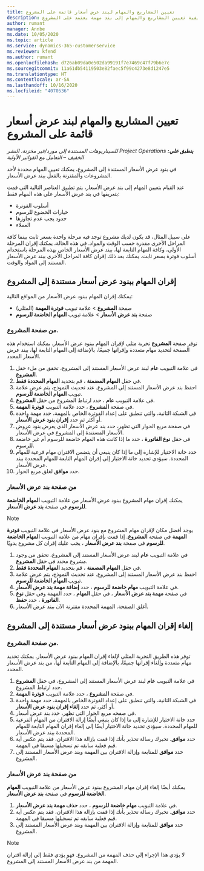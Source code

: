 ```yaml
---
title: تعيين المشاريع والمهام لبند عرض أسعار قائمة على المشروع
description: يقدم هذا الموضوع معلومات حول كيفية تعيين المشاريع والمهام إلى بند مهمة يعتمد على المشروع.
author: rumant
manager: Annbe
ms.date: 10/05/2020
ms.topic: article
ms.service: dynamics-365-customerservice
ms.reviewer: kfend
ms.author: rumant
ms.openlocfilehash: d726ab09da0e502da99191f7e7469c47f79b6e7c
ms.sourcegitcommit: 11a61db54119503e82faec5f99c4273e8d1247e5
ms.translationtype: HT
ms.contentlocale: ar-SA
ms.lasthandoff: 10/16/2020
ms.locfileid: "4070536"
---
```

# <a name="map-projects-and-tasks-to-a-project-based-quote-line"></a>تعيين المشاريع والمهام لبند عرض أسعار قائمة على المشروع

_**ينطبق علي:** ‏‫Project Operations للسيناريوهات المستندة إلى مورد/غير مخزنة‬، ‏‫النشر الخفيف – التعامل مع الفواتير الأولية‬_

في بنود عرض الأسعار المستندة إلى المشروع، يمكنك تعيين المهام محددة لأحد المشروعات والمقترنة بالفعل ببند عرض الأسعار.

عند القيام بتعيين المهام إلى بند عرض الأسعار، يتم تطبيق العناصر التالية التي قمت بتعريفها في بند عرض الأسعار على هذه المهام فقط:

- أسلوب الفوترة
- خيارات الخضوع للرسوم
- حدود يجب عدم تجاوزها
- العملاء

على سبيل المثال، قد يكون لديك مشروع توجد فيه مرحلة واحدة بسعر ثابت بينما كافة المراحل الأخرى مقدرة حسب الوقت والمواد. في هذه الحالة، يمكنك إقران المرحلة الأولى، وكافة المهام التابعة لها، ببند عرض الأسعار الخاص بهذه المرحلة باستخدام أسلوب فوترة بسعر ثابت. يمكنك بعد ذلك إقران كافة المراحل الأخرى ببند عرض الأسعار المستند إلى المواد والوقت.

## <a name="associate-tasks-to-project-based-quote-lines"></a>إقران المهام ببنود عرض أسعار مستندة إلى المشروع

يمكنك إقران المهام ببنود عرض الأسعار من المواقع التالية:

- صفحة **المشروع** > علامة تبويب **فوترة المهمة** (المثلي)
- صفحة **بند عرض الأسعار** > علامة تبويب **المهام الخاضعة للرسوم** 

### <a name="from-the-project-page"></a>من صفحة المشروع.

توفر صفحة **المشروع** تجربة مثلي لإقران المهام ببنود عرض الأسعار. يمكنك استخدام هذه الصفحة لتحديد مهام متعددة وإقرانها جميعًا، بالإضافة إلى المهام التابعة لها، ببند عرض الأسعار المحدد.

1. في علامة التبويب **عام** لبند عرض الأسعار المستند إلى المشروع، تحقق من ملء حقل **المشروع**.
2. في حقل **المهام المضمنة** ، قم بتحديد **المهام المحددة فقط**.
3. احفظ بند عرض الأسعار المستند إلى المشروع. عند تحديث النموذج، يتم عرض علامة تبويب **المهام الخاضعة للرسوم**.
4. في علامة التبويب **عام** ، حدد ارتباط المشروع من حقل **المشروع**.
5. في صفحة **المشروع** ، حدد علامة التبويب **فوترة المهمة**.
6. في الشبكة الثانية، والتي تنطبق على إعداد الفوترة الخاص بالمهمة، حدد مهمة واحدة أو أكثر ثم حدد **إقران بنود عرض الأسعار**.
7. في صفحة مربع الحوار التي تظهر، حدد بند عرض الأسعار الذي يعرض بنود عروض الأسعار المستندة إلى المشروع في عرض الأسعار.
8. في حقل **نوع الفاتورة** ، حدد ما إذا كانت هذه المهام خاضعة للرسوم أم غير خاضعة للرسوم.
9. حدد خانة الاختيار للإشارة إلى ما إذا كان ينبغي أن يتضمن الاقتران مهام فرعية للمهام المحددة. سيؤدي تحديد خانة الاختيار إلى إقران المهام التابعة للمهام المحددة ببند عرض الأسعار.
10. حدد **موافق** لغلق مربع الحوار.

### <a name="from-the-quote-line-page"></a>من صفحة بند عرض الأسعار

يمكنك إقران مهام المشروع ببنود عرض الأسعار من علامة التبويب **المهام الخاضعة للرسوم** في صفحة **بند عرض الأسعار**.

>[!NOTE]
>يوجد أفضل مكان لإقران مهام المشروع مع بنود عرض الأسعار في علامة التبويب **فوترة المهمة** في صفحة **المشروع**. إذا قمت بإقران مهام من علامة التبويب **المهام الخاضعة للرسوم** في صفحة **بند عرض الأسعار** ، يجب عليك إقران كل مشروع يدويًا.

1. في علامة التبويب **عام** لبند عرض الأسعار المستند إلى المشروع، تحقق من وجود مشروع محدد في حقل **المشروع**.
2. في حقل **المهام المضمنة** ، قم بتحديد **المهام المحددة فقط**.
3. احفظ بند عرض الأسعار المستند إلى المشروع. عند تحديث النموذج، يتم عرض علامة تبويب **المهام الخاضعة للرسوم**.
4. في علامة التبويب **مهام خاضعة للرسوم** ، حدد **إضافة مهمة بند عرض الأسعار**.
5. في صفحة **مهمة بند عرض الأسعار** ، في حقل **المهام** ، حدد المهمة وفي حقل **نوع الفاتورة** ، حدد **حفظ**. 
6. أغلق الصفحة. المهمة المحددة مقترنة الآن ببند عرض الأسعار.

## <a name="disassociate-tasks-from-projectbased-quote-lines"></a>إلغاء إقران المهام ببنود عرض أسعار مستندة إلى المشروع

### <a name="from-the-project-page"></a>من صفحة المشروع.

توفر هذه الطريق التجربة المثلي لإلغاء إقران المهام ببنود عرض الأسعار. يمكنك تحديد مهام متعددة وإلغاء إقرانها جميعًا، بالإضافة إلى المهام التابعة لها، من بند عرض الأسعار المحدد.

1. في علامة التبويب **عام** لبند عرض الأسعار المستند إلى المشروع، في حقل **المشروع** حدد ارتباط المشروع.
2. في صفحة **المشروع** ، حدد علامة التبويب **فوترة المهمة**.
3. في الشبكة الثانية، والتي تنطبق على إعداد الفوترة الخاص بالمهمة، حدد مهمة واحدة أو أكثر، ثم حدد **إلغاء إقران بنود عرض الأسعار**.
4. في صفحه مربع الحوار التي تظهر، حدد بند عرض أسعار.
5. حدد خانة الاختيار للإشارة إلى ما إذا كان ينبغي أيضًا إزالة الاقتران من المهام الفرعية للمهام المحددة. سيؤدي تحديد خانة الاختيار أيضًا إلى إلغاء إقران المهام التابعة للمهام المحددة ببند عرض الأسعار.
6. حدد **موافق**. تخبرك رسالة تحذير بأنك إذا قمت بإزالة هذا الاقتران، فقد يتم عكس أية قيم فعلية سابقه تم تسجيلها مسبقا في المهمة. 
7. حدد **موافق** للمتابعة وإزالة الاقتران بين المهمة وبند عرض الأسعار المستند إلى المشروع.

### <a name="from-the-quote-line-page"></a>من صفحة بند عرض الأسعار

يمكنك أيضًا إلغاء إقران مهام المشروع ببنود عرض الأسعار من علامة التبويب **المهام الخاضعة للرسوم** في صفحة **بند عرض الأسعار**.

1. في علامة التبويب **مهام خاضعة للرسوم** ، حدد **حذف مهمة بند عرض الأسعار**.
2. حدد **موافق**. تخبرك رسالة تحذير بأنك إذا قمت بإزالة هذا الاقتران، فقد يتم عكس أية قيم فعلية سابقه تم تسجيلها مسبقا في المهمة. 
3. حدد **موافق** للمتابعة وإزالة الاقتران بين المهمة وبند عرض الأسعار المستند إلى المشروع.

>[!NOTE]
> لا يؤدي هذا الإجراء إلى حذف المهمة من المشروع. فهو يؤدي فقط إلى إزالة اقتران المهمة من بند عرض الأسعار المستند إلى المشروع.
